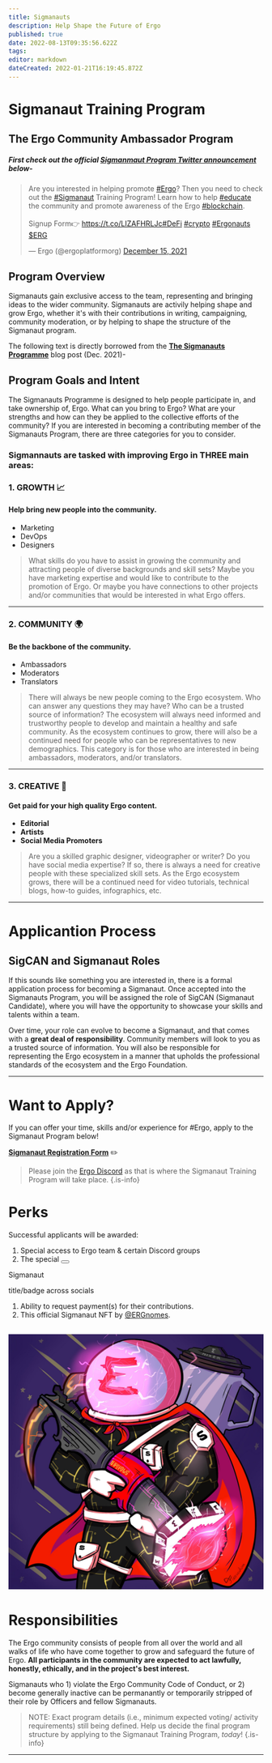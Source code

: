 ```yaml
---
title: Sigmanauts
description: Help Shape the Future of Ergo 
published: true
date: 2022-08-13T09:35:56.622Z
tags: 
editor: markdown
dateCreated: 2022-01-21T16:19:45.872Z
---
```


# Sigmanaut Training Program
## The Ergo Community Ambassador Program

##### **First check out the official [ Sigmanmaut Program Twitter announcement ](https://twitter.com/ergoplatformorg/status/1471226580160684032?s=20&t=acrTQ2jyD6r5SO_VN4U8WA) below**-
<blockquote class="twitter-tweet"><p lang="en" dir="ltr">Are you interested in helping promote <a href="https://twitter.com/hashtag/Ergo?src=hash&amp;ref_src=twsrc%5Etfw">#Ergo</a>? Then you need to check out the <a href="https://twitter.com/hashtag/Sigmanaut?src=hash&amp;ref_src=twsrc%5Etfw">#Sigmanaut</a> Training Program! Learn how to help <a href="https://twitter.com/hashtag/educate?src=hash&amp;ref_src=twsrc%5Etfw">#educate</a> the community and promote awareness of the Ergo <a href="https://twitter.com/hashtag/blockchain?src=hash&amp;ref_src=twsrc%5Etfw">#blockchain</a>.<br><br>Signup Form👉 <a href="https://t.co/LIZAFHRLJc">https://t.co/LIZAFHRLJc</a><a href="https://twitter.com/hashtag/DeFi?src=hash&amp;ref_src=twsrc%5Etfw">#DeFi</a> <a href="https://twitter.com/hashtag/crypto?src=hash&amp;ref_src=twsrc%5Etfw">#crypto</a> <a href="https://twitter.com/hashtag/Ergonauts?src=hash&amp;ref_src=twsrc%5Etfw">#Ergonauts</a> <a href="https://twitter.com/search?q=%24ERG&amp;src=ctag&amp;ref_src=twsrc%5Etfw">$ERG</a></p>&mdash; Ergo (@ergoplatformorg) <a href="https://twitter.com/ergoplatformorg/status/1471226580160684032?ref_src=twsrc%5Etfw">December 15, 2021</a></blockquote> <script async src="https://platform.twitter.com/widgets.js" charset="utf-8"></script>

## Program Overview


Sigmanauts gain exclusive access to the team, representing and bringing ideas to the wider community. Sigmanauts are activily helping shape and grow Ergo, whether it's with their contributions in writing, campaigning, community moderation, or by helping to shape the structure of the Sigmanaut program.  

The following text is directly borrowed from the [**The Sigmanauts Programme**](https://ergoplatform.org/en/blog/the-sigmanauts-programme/) blog post (Dec. 2021)-
## Program Goals and Intent

The Sigmanauts Programme is designed to help people participate in, and take ownership of, Ergo. What can you bring to Ergo? What are your strengths and how can they be applied to the collective efforts of the community? If you are interested in becoming a contributing member of the Sigmanauts Program, there are three categories for you to consider.
### Sigmannauts are tasked with improving Ergo in THREE main areas:

### 1. GROWTH 📈
#### **Help bring new people into the community**.
- Marketing
- DevOps 
- Designers
>
> What skills do you have to assist in growing the community and attracting people of diverse backgrounds and skill sets? Maybe you have marketing expertise and would like to contribute to the promotion of Ergo. Or maybe you have connections to other projects and/or communities that would be interested in what Ergo offers.
___________
### 2. COMMUNITY 🌍 

#### **Be the backbone of the community.**
- Ambassadors
- Moderators
- Translators
>
> There will always be new people coming to the Ergo ecosystem. Who can answer any questions they may have? Who can be a trusted source of information? The ecosystem will always need informed and trustworthy people to develop and maintain a healthy and safe community. As the ecosystem continues to grow, there will also be a continued need for people who can be representatives to new demographics. This category is for those who are interested in being ambassadors, moderators, and/or translators.
-----
### 3. CREATIVE 🎨
#### **Get paid for your high quality Ergo content.**
- **Editorial**
- **Artists** 
- **Social Media Promoters**
>
>
>Are you a skilled graphic designer, videographer or writer? Do you have social media expertise? If so, there is always a need for creative people with these specialized skill sets. As the Ergo ecosystem grows, there will be a continued need for video tutorials, technical blogs, how-to guides, infographics, etc.
__________________
# Applicantion Process 
## SigCAN and Sigmanaut Roles 
If this sounds like something you are interested in, there is a formal application process for becoming a Sigmanaut. Once accepted into the Sigmanauts Program, you will be assigned the role of SigCAN (Sigmanaut Candidate), where you will have the opportunity to showcase your skills and talents within a team. 

Over time, your role can evolve to become a Sigmanaut, and that comes with a **great deal of responsibility**. Community members will look to you as a trusted source of information. You will also be responsible for representing the Ergo ecosystem in a manner that upholds the professional standards of the ecosystem and the Ergo Foundation.

________________________
# Want to Apply?

If you can offer your time, skills and/or experience for #Ergo, apply to the Sigmanaut Program below!


[**Sigmanaut Registration Form**](https://q9fwzopidh8.typeform.com/to/RdWAB3MS?typeform-source=www.reddit.com) ✏️

> Please join the [Ergo Discord](https://discord.com/invite/nr4JRnhAyV) as that is where the Sigmanaut Training Program will take place.
{.is-info}

# Perks 


Successful applicants will be awarded:

1. Special access to Ergo team &  certain Discord groups
2. The special <button class="button is-success is-outlined">

Sigmanaut

</button> title/badge across socials
1. Ability to request payment(s) for their contributions.
3. This official Sigmanaut NFT by [@ERGnomes](https://t.co/n0Cpbjel67).  

![sigmanautnft.jpg](/sigmanautnft.jpg)
------------
# Responsibilities

The Ergo community consists of people from all over the world and all walks of life who have come together to grow and safeguard the future of Ergo. **All participants in the community are expected to act lawfully, honestly, ethically, and in the project's best interest.**

Sigmanauts who 1) violate the Ergo Community Code of Conduct, or 2) become generally inactive can be permanantly or temporarily stripped of their role by Officers and fellow Sigmanauts.

> NOTE: Exact program details (i.e., minimum expected voting/ activity requirements) still being defined. Help us decide the final program structure by applying to the Sigmanaut Training Program, *today*!
{.is-info}

_________________